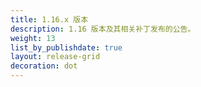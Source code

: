 ```yaml
---
title: 1.16.x 版本
description: 1.16 版本及其相关补丁发布的公告。
weight: 13
list_by_publishdate: true
layout: release-grid
decoration: dot
---
```

